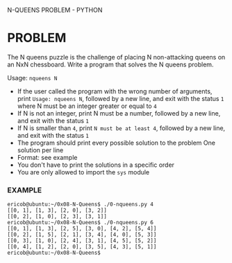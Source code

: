 N-QUEENS PROBLEM - PYTHON

# PROBLEM
The N queens puzzle is the challenge of placing N non-attacking queens on an NxN chessboard. Write a program that solves the N queens problem.

Usage: `nqueens N`
- If the user called the program with the wrong number of arguments, print `Usage: nqueens N`,
followed by a new line, and exit with the status `1`
where N must be an integer greater or equal to `4`
- If N is not an integer, print N must be a number, followed by a new line, and exit with the status `1`
- If N is smaller than `4`, print `N must be at least 4`, followed by a new line, and exit with the status `1`
- The program should print every possible solution to the problem
One solution per line
- Format: see example
- You don't have to print the solutions in a specific order
- You are only allowed to import the `sys` module

### EXAMPLE
```
ericob@ubuntu:~/0x08-N-Queens$ ./0-nqueens.py 4
[[0, 1], [1, 3], [2, 0], [3, 2]]
[[0, 2], [1, 0], [2, 3], [3, 1]]
ericob@ubuntu:~/0x08-N-Queens$ ./0-nqueens.py 6
[[0, 1], [1, 3], [2, 5], [3, 0], [4, 2], [5, 4]]
[[0, 2], [1, 5], [2, 1], [3, 4], [4, 0], [5, 3]]
[[0, 3], [1, 0], [2, 4], [3, 1], [4, 5], [5, 2]]
[[0, 4], [1, 2], [2, 0], [3, 5], [4, 3], [5, 1]]
ericob@ubuntu:~/0x08-N-Queens$ 
```
